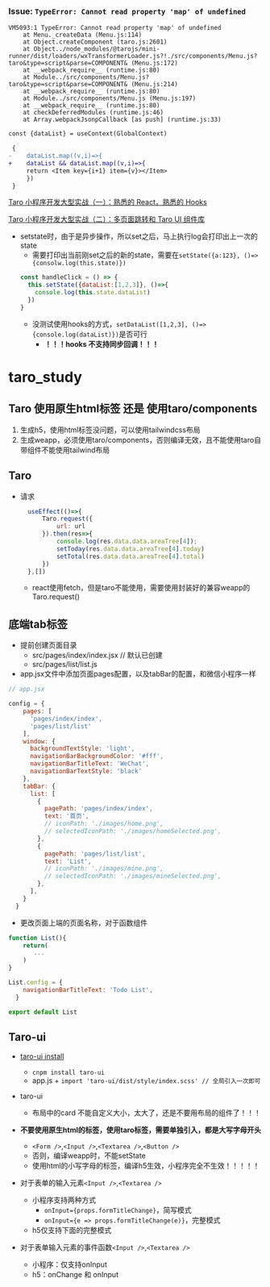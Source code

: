 
### Issue: `TypeError: Cannot read property 'map' of undefined`

```
VM5093:1 TypeError: Cannot read property 'map' of undefined
    at Menu._createData (Menu.js:114)
    at Object.createComponent (taro.js:2601)
    at Object../node_modules/@tarojs/mini-runner/dist/loaders/wxTransformerLoader.js?!./src/components/Menu.js?taro&type=script&parse=COMPONENT& (Menu.js:172)
    at __webpack_require__ (runtime.js:80)
    at Module../src/components/Menu.js?taro&type=script&parse=COMPONENT& (Menu.js:214)
    at __webpack_require__ (runtime.js:80)
    at Module../src/components/Menu.js (Menu.js:197)
    at __webpack_require__ (runtime.js:80)
    at checkDeferredModules (runtime.js:46)
    at Array.webpackJsonpCallback [as push] (runtime.js:33)
```
```diff
const {dataList} = useContext(GlobalContext)

 {
-    dataList.map((v,i)=>{
+    dataList && dataList.map((v,i)=>{
     return <Item key={i+1} item={v}></Item>
     })
 }
```


[Taro 小程序开发大型实战（一）：熟悉的 React，熟悉的 Hooks](https://taro-club.jd.com/topic/1110/taro-小程序开发大型实战-一-熟悉的-react-熟悉的-hooks)

[Taro 小程序开发大型实战（二）：多页面跳转和 Taro UI 组件库](https://taro-club.jd.com/topic/1111/taro-小程序开发大型实战-二-多页面跳转和-taro-ui-组件库)

- setstate时，由于是异步操作，所以set之后，马上执行log会打印出上一次的state
  - 需要打印出当前刚set之后的新的state，需要在`setState({a:123}, ()=>{consolw.log(this.state)})`
  ```javascript
  const handleClick = () => {
    this.setState({dataList:[1,2,3]}, ()=>{
      console.log(this.state.dataList)
    })
  }
  ```
  - 没测试使用hooks的方式，`setDataList([1,2,3], ()=>{console.log(dataList)})`是否可行
    - **！！！hooks 不支持同步回调！！！**




# taro_study


## Taro 使用原生html标签 还是 使用taro/components
1. 生成h5，使用html标签没问题，可以使用tailwindcss布局
2. 生成weapp，必须使用taro/components，否则编译无效，且不能使用taro自带组件不能使用tailwind布局





## Taro
- 请求
  ```javascript
    useEffect(()=>{
        Taro.request({
            url: url
        }).then(res=>{
            console.log(res.data.data.areaTree[4]);
            setToday(res.data.data.areaTree[4].today)
            setTotal(res.data.data.areaTree[4].total)
        })            
    },[])
  ```
  - react使用fetch，但是taro不能使用，需要使用封装好的兼容weapp的Taro.request()

## 底端tab标签
- 提前创建页面目录
  - src/pages/index/index.jsx  // 默认已创建
  - src/pages/list/list.js
- app.jsx文件中添加页面pages配置，以及tabBar的配置，和微信小程序一样

```javascript
// app.jsx

config = {
    pages: [
      'pages/index/index',
      'pages/list/list'
    ],
    window: {
      backgroundTextStyle: 'light',
      navigationBarBackgroundColor: '#fff',
      navigationBarTitleText: 'WeChat',
      navigationBarTextStyle: 'black'
    },
    tabBar: {
      list: [
        {
          pagePath: 'pages/index/index',
          text: '首页',
          // iconPath: './images/home.png',
          // selectedIconPath: './images/homeSelected.png',
        },
        {
          pagePath: 'pages/list/list',
          text: 'List',
          // iconPath: './images/mine.png',
          // selectedIconPath: './images/mineSelected.png',
        },
      ],
    }
  }

```

- 更改页面上端的页面名称，对于函数组件
```javascript
function List(){
    return(
       ...
    )
}

List.config = {
    navigationBarTitleText: 'Todo List',
  }

export default List
```


## Taro-ui

- [taro-ui install](https://taro-ui.jd.com/#/docs/quickstart)
  - `cnpm install taro-ui`
  - app.js + `import 'taro-ui/dist/style/index.scss' // 全局引入一次即可`


- taro-ui 
  - 布局中的card 不能自定义大小，太大了，还是不要用布局的组件了！！！

- **不要使用原生html的标签，使用taro标签，需要单独引入，都是大写字母开头**
  - `<Form />`,`<Input />`,`<Textarea />`,`<Button />`
  - 否则，编译weapp时，不能setState
  - 使用html的小写字母的标签，编译h5生效，小程序完全不生效！！！！！

- 对于表单的输入元素`<Input />`,`<Textarea />`
  - 小程序支持两种方式
    - `onInput={props.formTitleChange}`，简写模式
    - `onInput={e => props.formTitleChange(e)}`，完整模式
  - h5仅支持下面的完整模式
  
- 对于表单输入元素的事件函数`<Input />`,`<Textarea />`
  - 小程序：仅支持onInput
  - h5：onChange 和 onInput
